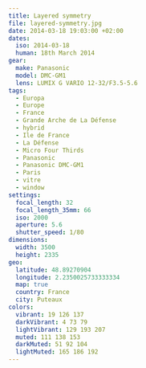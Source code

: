 ```yaml
---
title: Layered symmetry
file: layered-symmetry.jpg
date: 2014-03-18 19:03:00 +02:00
dates:
  iso: 2014-03-18
  human: 18th March 2014
gear:
  make: Panasonic
  model: DMC-GM1
  lens: LUMIX G VARIO 12-32/F3.5-5.6
tags:
  - Europa
  - Europe
  - France
  - Grande Arche de La Défense
  - hybrid
  - Ile de France
  - La Défense
  - Micro Four Thirds
  - Panasonic
  - Panasonic DMC-GM1
  - Paris
  - vitre
  - window
settings:
  focal_length: 32
  focal_length_35mm: 66
  iso: 2000
  aperture: 5.6
  shutter_speed: 1/80
dimensions:
  width: 3500
  height: 2335
geo:
  latitude: 48.89270904
  longitude: 2.2350025733333334
  map: true
  country: France
  city: Puteaux
colors:
  vibrant: 19 126 137
  darkVibrant: 4 73 79
  lightVibrant: 129 193 207
  muted: 111 138 153
  darkMuted: 51 92 104
  lightMuted: 165 186 192
---
```




